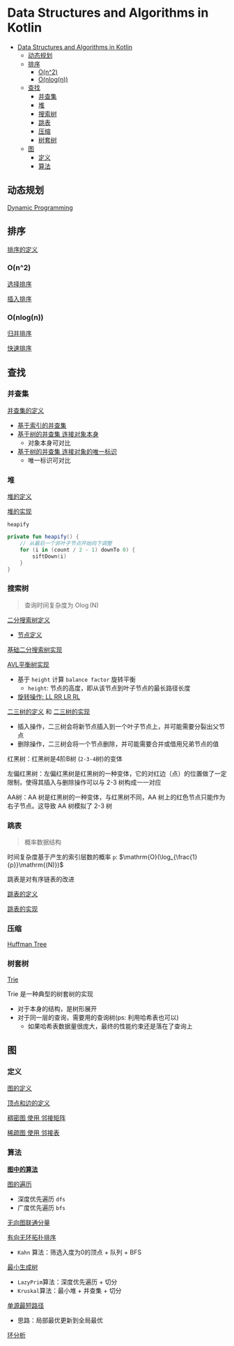 # Data Structures and Algorithms in Kotlin

<!-- TOC -->

* [Data Structures and Algorithms in Kotlin](#data-structures-and-algorithms-in-kotlin)
  * [动态规划](#动态规划)
  * [排序](#排序)
    * [O(n^2)](#on2)
    * [O(nlog(n))](#onlogn)
  * [查找](#查找)
    * [并查集](#并查集)
    * [堆](#堆)
    * [搜索树](#搜索树)
    * [跳表](#跳表)
    * [压缩](#压缩)
    * [树套树](#树套树)
  * [图](#图)
    * [定义](#定义)
    * [算法](#算法)

<!-- TOC -->

## 动态规划

[Dynamic Programming](dp.md)

## 排序

[排序的定义](src/main/kotlin/io/intellij/dsa/sort/Sort.kt)

### O(n^2)

[选择排序](src/main/kotlin/io/intellij/dsa/sort/impl/SelectSort.kt)

[插入排序](src/main/kotlin/io/intellij/dsa/sort/impl/InsertSort.kt)

### O(nlog(n))

[归并排序](src/main/kotlin/io/intellij/dsa/sort/impl/MergeSort.kt)

[快速排序](src/main/kotlin/io/intellij/dsa/sort/impl/QuickSort.kt)

## 查找

### 并查集

[并查集的定义](src/main/kotlin/io/intellij/dsa/uf/UnionFind.kt)

- [基于索引的并查集](src/main/kotlin/io/intellij/dsa/uf/IndexedUnionFind.kt)
- [基于树的并查集 连接对象本身](src/main/kotlin/io/intellij/dsa/uf/TreeUnionFind.kt)
  - 对象本身可对比
- [基于树的并查集 连接对象的唯一标识](src/main/kotlin/io/intellij/dsa/uf/TreeIdUnionFind.kt)
  - 唯一标识可对比

### 堆

[堆的定义](src/main/kotlin/io/intellij/dsa/tree/heap/Heap.kt)

[堆的实现](src/main/kotlin/io/intellij/dsa/tree/heap/HeapImpl.kt)

`heapify`

```kotlin
private fun heapify() {
    // 从最后一个非叶子节点开始向下调整
    for (i in (count / 2 - 1) downTo 0) {
        siftDown(i)
    }
}
```

### 搜索树

> 查询时间复杂度为 $\mathrm{O} \log\mathrm{(N)}$

[二分搜索树定义](src/main/kotlin/io/intellij/dsa/tree/bst/BST.kt)

- [节点定义](src/main/kotlin/io/intellij/dsa/tree/bst/BSTNode.kt)

[基础二分搜索树实现](src/main/kotlin/io/intellij/dsa/tree/bst/BasicBST.kt)

[AVL平衡树实现](src/main/kotlin/io/intellij/dsa/tree/bst/AVLTree.kt)

- 基于 `height` 计算 `balance factor` 旋转平衡
  - `height`: 节点的高度，即从该节点到叶子节点的最长路径长度
- [旋转操作: LL RR LR RL](src/main/kotlin/io/intellij/dsa/tree/bst/AVLRotate.kt)

[二三树的定义](src/main/kotlin/io/intellij/dsa/tree/twothree/TTTree.kt)
和 [二三树的实现](src/main/kotlin/io/intellij/dsa/tree/twothree/TTTreeImpl.kt)

- 插入操作，二三树会将新节点插入到一个叶子节点上，并可能需要分裂出父节点
- 删除操作，二三树会将一个节点删除，并可能需要合并或借用兄弟节点的值

红黑树：红黑树是4阶B树 (`2-3-4`树)的变体

左偏红黑树：左偏红黑树是红黑树的一种变体，它的对红边（点）的位置做了一定限制，使得其插入与删除操作可以与 2-3 树构成一一对应

AA树：AA 树是红黑树的一种变体，与红黑树不同，AA 树上的红色节点只能作为右子节点。这导致 AA 树模拟了 2-3 树

### 跳表

> 概率数据结构

时间复杂度基于产生的索引层数的概率 `p`: $\mathrm{O}(\log_{\frac{1}{p}}\mathrm{(N)})$

跳表是对有序链表的改进

[跳表的定义](src/main/kotlin/io/intellij/dsa/skiplist/SkipList.kt)

[跳表的实现](src/main/kotlin/io/intellij/dsa/skiplist/SkipListImpl.kt)

### 压缩

[Huffman Tree](src/main/kotlin/io/intellij/dsa/tree/huffman/HuffmanImpl.kt)

### 树套树

[Trie](src/main/kotlin/io/intellij/dsa/tree/trie/TrieImpl.kt)

Trie 是一种典型的树套树的实现

- 对于本身的结构，是树形展开
- 对于同一层的查询，需要用的查询树(ps: 利用哈希表也可以)
  - 如果哈希表数据量很庞大，最终的性能约束还是落在了查询上

## 图

### 定义

[图的定义](src/main/kotlin/io/intellij/dsa/graph/Graph.kt)

[顶点和边的定义](src/main/kotlin/io/intellij/dsa/graph/VertexEdge.kt)

[稠密图 使用 邻接矩阵](src/main/kotlin/io/intellij/dsa/graph/impl/DenseGraph.kt)

[稀疏图 使用 邻接表](src/main/kotlin/io/intellij/dsa/graph/impl/SparseGraph.kt)

### 算法

**[图中的算法](src/main/kotlin/io/intellij/dsa/graph/compute)**

[图的遍历](src/main/kotlin/io/intellij/dsa/graph/compute/Traverse.kt)

- 深度优先遍历 `dfs`
- 广度优先遍历 `bfs`

[无向图联通分量](src/main/kotlin/io/intellij/dsa/graph/compute/Components.kt)

[有向无环拓扑排序](src/main/kotlin/io/intellij/dsa/graph/compute/TopoSort.kt)

- `Kahn` 算法：筛选入度为0的顶点 + 队列 + BFS

[最小生成树](src/main/kotlin/io/intellij/dsa/graph/compute/Mst.kt)

- `LazyPrim`算法：深度优先遍历 + 切分
- `Kruskal`算法：最小堆 + 并查集 + 切分

[单源最短路径](src/main/kotlin/io/intellij/dsa/graph/compute/Dijkstra.kt)

- 思路：局部最优更新到全局最优

[环分析](src/main/kotlin/io/intellij/dsa/graph/compute/CycleAnalyzer.kt)

